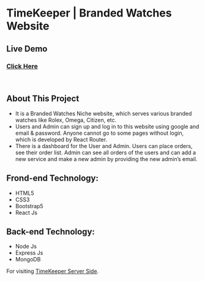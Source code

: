 # TimeKeeper | Branded Watches Website

## Live Demo
### [Click Here](https://time-keeper-19d8e.web.app/)

<br>

## About This Project
- It is a Branded Watches Niche website, which serves various branded watches like Rolex, Omega,
Citizen, etc.
- Users and Admin can sign up and log in to this website using google and email & password. Anyone
cannot go to some pages without login, which is developed by React Router.
- There is a dashboard for the User and Admin. Users can place orders, see their order list. Admin
can see all orders of the users and can add a new service and make a new admin by providing the
new admin’s email.


## Frond-end Technology:
- HTML5
- CSS3
- Bootstrap5
- React Js
## Back-end Technology:
- Node Js
- Express Js
- MongoDB

For visiting [TimeKeeper Server Side](https://github.com/mahmudurbd/timekeeper-website-server-side).
